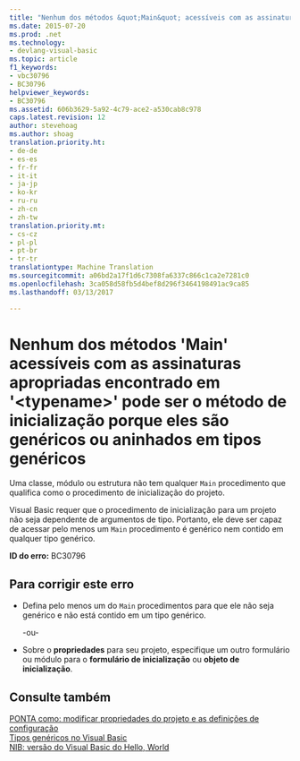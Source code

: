 ```yaml
---
title: "Nenhum dos métodos &quot;Main&quot; acessíveis com as assinaturas apropriadas encontrado em &quot;&lt;typename&gt;&quot; pode ser o método de inicialização porque eles são genéricos ou aninhados em tipos genéricos | Documentos do Microsoft"
ms.date: 2015-07-20
ms.prod: .net
ms.technology:
- devlang-visual-basic
ms.topic: article
f1_keywords:
- vbc30796
- BC30796
helpviewer_keywords:
- BC30796
ms.assetid: 606b3629-5a92-4c79-ace2-a530cab8c978
caps.latest.revision: 12
author: stevehoag
ms.author: shoag
translation.priority.ht:
- de-de
- es-es
- fr-fr
- it-it
- ja-jp
- ko-kr
- ru-ru
- zh-cn
- zh-tw
translation.priority.mt:
- cs-cz
- pl-pl
- pt-br
- tr-tr
translationtype: Machine Translation
ms.sourcegitcommit: a06bd2a17f1d6c7308fa6337c866c1ca2e7281c0
ms.openlocfilehash: 3ca058d58fb5d4bef8d296f3464198491ac9ca85
ms.lasthandoff: 03/13/2017

---
```

# <a name="none-of-the-accessible-39main39-methods-with-the-appropriate-signatures-found-in-39lttypenamegt39-can-be-the-startup-method-since-they-are-either-generic-or-nested-in-generic-types"></a>Nenhum dos métodos 'Main' acessíveis com as assinaturas apropriadas encontrado em '&lt;typename&gt;' pode ser o método de inicialização porque eles são genéricos ou aninhados em tipos genéricos
Uma classe, módulo ou estrutura não tem qualquer `Main` procedimento que qualifica como o procedimento de inicialização do projeto.  
  
 Visual Basic requer que o procedimento de inicialização para um projeto não seja dependente de argumentos de tipo. Portanto, ele deve ser capaz de acessar pelo menos um `Main` procedimento é genérico nem contido em qualquer tipo genérico.  
  
 **ID do erro:** BC30796  
  
## <a name="to-correct-this-error"></a>Para corrigir este erro  
  
-   Defina pelo menos um do `Main` procedimentos para que ele não seja genérico e não está contido em um tipo genérico.  
  
     -ou-  
  
-   Sobre o **propriedades** para seu projeto, especifique um outro formulário ou módulo para o **formulário de inicialização** ou **objeto de inicialização**.  
  
## <a name="see-also"></a>Consulte também  
 [PONTA como: modificar propriedades do projeto e as definições de configuração](http://msdn.microsoft.com/en-us/e7184bc5-2f2b-4b4f-aa9a-3ecfcbc48b67)   
 [Tipos genéricos no Visual Basic](../../visual-basic/programming-guide/language-features/data-types/generic-types.md)   
 [NIB: versão do Visual Basic do Hello, World](http://msdn.microsoft.com/en-us/9d030b60-e148-4366-a462-69532f02294c)
